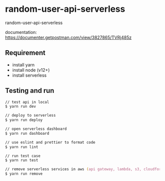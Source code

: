 # random-user-api-serverless

random-user-api-serverless

documentation: <https://documenter.getpostman.com/view/3827865/TVRj485z>

<!-- api url: <https://onk8z688c0.execute-api.ap-southeast-1.amazonaws.com/prod/api> -->

## Requirement

- install yarn
- install node (v12+)
- install serverless

## Testing and run

```zsh
// test api in local
$ yarn run dev

// deploy to serverless
$ yarn run deploy

// open serverless dashboard
$ yarn run dashboard

// use eslint and prettier to format code
$ yarn run lint

// run test case
$ yarn run test

// remove serverless services in aws (api gateway, lambda, s3, cloudformation)
$ yarn run remove
```
